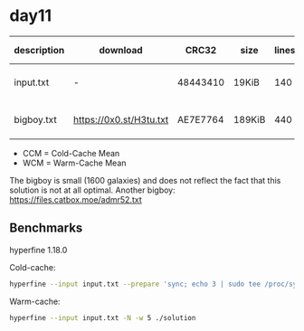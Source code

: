 # day11

| description | download                | CRC32    | size   | lines | silver    | gold          | CCM [ms]     | WCM [ms]     |
| ----------- | ----------------------- | -------- | ------ | ----- | --------- | ------------- | ------------ | ------------ |
| input.txt   | -                       | 48443410 | 19KiB  | 140   | 9947476   | 519939907614  | 9.76 ± 0.21  | 2.66 ± 0.33  |
| bigboy.txt  | https://0x0.st/H3tu.txt | AE7E7764 | 189KiB | 440   | 386232597 | 8772424688485 | 36.49 ± 0.99 | 29.33 ± 0.66 |

- CCM = Cold-Cache Mean
- WCM = Warm-Cache Mean

The bigboy is small (1600 galaxies) and does not reflect the fact that this solution is not at all optimal.
Another bigboy: https://files.catbox.moe/admr52.txt

## Benchmarks

hyperfine 1.18.0

Cold-cache:

```bash
hyperfine --input input.txt --prepare 'sync; echo 3 | sudo tee /proc/sys/vm/drop_caches' ./solution
```

Warm-cache:

```bash
hyperfine --input input.txt -N -w 5 ./solution
```
